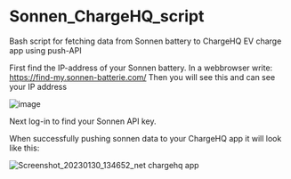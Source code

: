 # Sonnen_ChargeHQ_script
Bash script for fetching data from Sonnen battery to ChargeHQ EV charge app using push-API

First find the IP-address of your Sonnen battery.
In a webbrowser write: https://find-my.sonnen-batterie.com/ 
Then you will see this and can see your IP address

![image](https://user-images.githubusercontent.com/6228518/215452261-a122d26f-3bcf-47ee-9e24-6f258506d748.png)

Next log-in to find your Sonnen API key. 


When successfully pushing sonnen data to your ChargeHQ app it will look like this:


![Screenshot_20230130_134652_net chargehq app](https://user-images.githubusercontent.com/6228518/215715610-98e0e6c3-e3c8-4804-909d-4c7f17926558.jpg)
